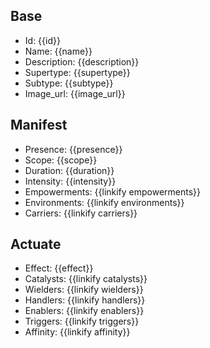 ## Base
- <span class="text-field" data-tooltip="Text">Id</span>: {{id}}
- <span class="text-field" data-tooltip="Text">Name</span>: {{name}}
- <span class="text-field" data-tooltip="Text">Description</span>: {{description}}
- <span class="text-field" data-tooltip="Text">Supertype</span>: {{supertype}}
- <span class="text-field" data-tooltip="Text">Subtype</span>: {{subtype}}
- <span class="text-field" data-tooltip="Text">Image_url</span>: {{image_url}}

## Manifest
- <span class="text-field" data-tooltip="Text">Presence</span>: {{presence}}
- <span class="text-field" data-tooltip="Text">Scope</span>: {{scope}}
- <span class="number-field" data-tooltip="Number">Duration</span>: {{duration}}
- <span class="text-field" data-tooltip="Text">Intensity</span>: {{intensity}}
- <span class="multi-link-field" data-tooltip="Multi Trait">Empowerments</span>: {{linkify empowerments}}
- <span class="multi-link-field" data-tooltip="Multi Location">Environments</span>: {{linkify environments}}
- <span class="multi-link-field" data-tooltip="Multi Species">Carriers</span>: {{linkify carriers}}

## Actuate
- <span class="text-field" data-tooltip="Text">Effect</span>: {{effect}}
- <span class="link-field" data-tooltip="Single Object">Catalysts</span>: {{linkify catalysts}}
- <span class="multi-link-field" data-tooltip="Multi Character">Wielders</span>: {{linkify wielders}}
- <span class="multi-link-field" data-tooltip="Multi Institution">Handlers</span>: {{linkify handlers}}
- <span class="multi-link-field" data-tooltip="Multi Character">Enablers</span>: {{linkify enablers}}
- <span class="multi-link-field" data-tooltip="Multi Construct">Triggers</span>: {{linkify triggers}}
- <span class="multi-link-field" data-tooltip="Multi Phenomenon">Affinity</span>: {{linkify affinity}}

